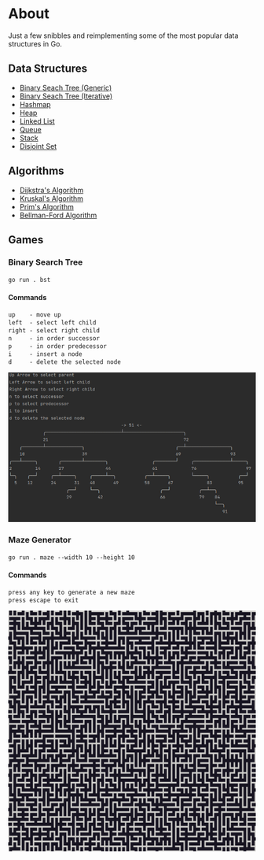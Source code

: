 # About

Just a few snibbles and reimplementing some of the most popular data structures in Go.

## Data Structures

- [Binary Seach Tree (Generic)](pkg/bst)
- [Binary Seach Tree (Iterative)](pkg/bst2)
- [Hashmap](pkg/hashmap)
- [Heap](pkg/heap)
- [Linked List](pkg/linkedlist)
- [Queue](pkg/queue)
- [Stack](pkg/stack)
- [Disjoint Set](pkg/disjointset)

## Algorithms

- [Dijkstra's Algorithm](pkg/dijkstra)
- [Kruskal's Algorithm](pkg/kruskal)
- [Prim's Algorithm](pkg/prim)
- [Bellman-Ford Algorithm](pkg/bellmanford)

## Games

### Binary Search Tree

`go run . bst`

#### Commands

```
up    - move up
left  - select left child
right - select right child
n     - in order successor
p     - in order predecessor
i     - insert a node
d     - delete the selected node
```

![BST](images/bst.gif)

### Maze Generator

`go run . maze --width 10 --height 10`

#### Commands

```
press any key to generate a new maze
press escape to exit
```

![BST](images/maze.gif)